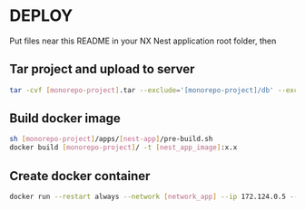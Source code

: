 # DEPLOY

Put files near this README in your NX Nest application root folder, then

## Tar project and upload to server

```bash
tar -cvf [monorepo-project].tar --exclude='[monorepo-project]/db' --exclude='[monorepo-project]/node_modules' --exclude='[monorepo-project]/.git' --exclude='[monorepo-project]/scripts' --exclude='[monorepo-project]/*.DS_Store' [monorepo-project]/
```

## Build docker image

```bash
sh [monorepo-project]/apps/[nest-app]/pre-build.sh
docker build [monorepo-project]/ -t [nest_app_image]:x.x
```

## Create docker container

```bash
docker run --restart always --network [network_app] --ip 172.124.0.5 --name [nest_app_container] -e TZ=UTC+5 -p [env-port]:[env-port] -d [nest_app_image]:x.x
```
